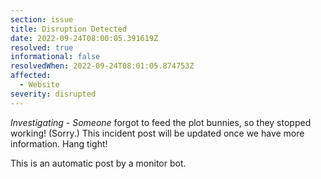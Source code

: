 ```yaml
---
section: issue
title: Disruption Detected
date: 2022-09-24T08:00:05.391619Z
resolved: true
informational: false
resolvedWhen: 2022-09-24T08:01:05.874753Z
affected:
  - Website
severity: disrupted
---
```

*Investigating* - _Someone_ forgot to feed the plot bunnies, so they stopped working! (Sorry.) This incident post will be updated once we have more information. Hang tight!

This is an automatic post by a monitor bot.
        